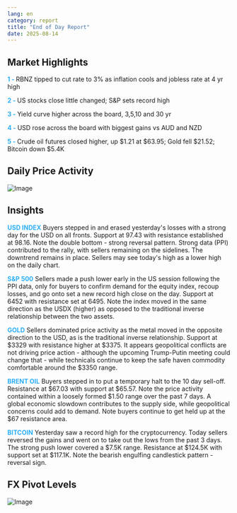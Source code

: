 ```yaml
---
lang: en
category: report
title: "End of Day Report"
date: 2025-08-14
---
```



<h2>Market Highlights</h2>
<strong style="color: #2caef7;">1 - </strong> RBNZ tipped to cut rate to 3% as inflation cools and jobless rate at 4 yr high

<strong style="color: #2caef7;">2 - </strong> US stocks close little changed; S&P sets record high

<strong style="color: #2caef7;">3 - </strong> Yield curve higher across the board, 3,5,10 and 30 yr

<strong style="color: #2caef7;">4 - </strong> USD rose across the board with biggest gains vs AUD and NZD


<strong style="color: #2caef7;">5 - </strong> Crude oil futures closed higher, up $1.21 at $63.95; Gold fell $21.52; Bitcoin down $5.4K



<h2>Daily Price Activity</h2>
<img src="https://markleighedu.github.io/img/Aug-2025/14-Aug-2025/price.jpg" alt="Image"/>

<h2>Insights</h2>
<strong style="color: #2caef7;">USD INDEX</strong> Buyers stepped in and erased yesterday's losses with a strong day for the USD on all fronts. Support at 97.43 with resistance established at 98.16. Note the double bottom - strong reversal pattern. Strong data (PPI) contributed to the rally, with sellers remaining on the sidelines. The downtrend remains in place. Sellers may see today's high as a lower high on the daily chart.

<strong style="color: #2caef7;">S&P 500</strong> Sellers made a push lower early in the US session following the PPI data, only for buyers to confirm demand for the equity index, recoup losses, and go onto set a new record high close on the day. Support at 6452 with resistance set at 6495. Note the index moved in the same direction as the USDX (higher) as opposed to the traditional inverse relationship between the two assets.

<strong style="color: #2caef7;">GOLD</strong> Sellers dominated price activity as the metal moved in the opposite direction to the USD, as is the traditional inverse relationship. Support at $3329 with resistance higher at $3375. It appears geopolitical conflicts are not driving price action - although the upcoming Trump-Putin meeting could change that - while technicals continue to keep the safe haven commodity comfortable around the $3350 range.  

<strong style="color: #2caef7;">BRENT OIL</strong> Buyers stepped in to put a temporary halt to the 10 day sell-off. Resistance at $67.03 with support at $65.57. Note the price activity contained within a loosely formed $1.50 range over the past 7 days. A global economic slowdown contributes to the supply side, while geopolitical concerns could add to demand. Note buyers continue to get held up at the $67 resistance area. 

<strong style="color: #2caef7;">BITCOIN</strong> Yesterday saw a record high for the cryptocurrency. Today sellers reversed the gains and went on to take out the lows from the past 3 days. The strong push lower covered a $7.5K range. Resistance at $124.5K with support set at $117.1K. Note the bearish engulfing candlestick pattern - reversal sign.



<h2>FX Pivot Levels</h2>
<img src="https://markleighedu.github.io/img/Aug-2025/14-Aug-2025/pivot.jpg" alt="Image"/>